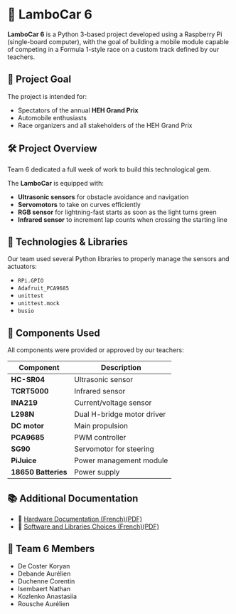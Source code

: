 # 🚗 LamboCar 6

**LamboCar 6** is a Python 3-based project developed using a Raspberry Pi (single-board computer), with the goal of building a mobile module capable of competing in a Formula 1-style race on a custom track defined by our teachers.

## 🎯 Project Goal

The project is intended for:
- Spectators of the annual **HEH Grand Prix**
- Automobile enthusiasts
- Race organizers and all stakeholders of the HEH Grand Prix

## 🛠️ Project Overview

Team 6 dedicated a full week of work to build this technological gem.

The **LamboCar** is equipped with:
- **Ultrasonic sensors** for obstacle avoidance and navigation
- **Servomotors** to take on curves efficiently
- **RGB sensor** for lightning-fast starts as soon as the light turns green
- **Infrared sensor** to increment lap counts when crossing the starting line

## 🧰 Technologies & Libraries

Our team used several Python libraries to properly manage the sensors and actuators:
- `RPi.GPIO`
- `Adafruit_PCA9685`
- `unittest`
- `unittest.mock`
- `busio`

## 🔧 Components Used

All components were provided or approved by our teachers:

| Component         | Description               |
|------------------|---------------------------|
| **HC-SR04**       | Ultrasonic sensor         |
| **TCRT5000**      | Infrared sensor           |
| **INA219**        | Current/voltage sensor    |
| **L298N**         | Dual H-bridge motor driver |
| **DC motor**      | Main propulsion           |
| **PCA9685**       | PWM controller            |
| **SG90**          | Servomotor for steering   |
| **PiJuice**       | Power management module   |
| **18650 Batteries** | Power supply            |

## 📚 Additional Documentation

- 📄 [Hardware Documentation (French)(PDF)](docs/hardware_documentation.pdf)
- 📄 [Software and Libraries Choices (French)(PDF)](docs/software_choices.pdf)


## 👥 Team 6 Members

- De Coster Koryan  
- Debande Aurélien  
- Duchenne Corentin  
- Isembaert Nathan  
- Kozlenko Anastasiia  
- Rousche Aurélien
